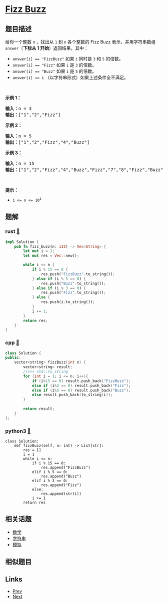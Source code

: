 
# [Fizz Buzz](https://leetcode-cn.com/problems/fizz-buzz)

## 题目描述

<p>给你一个整数 <code>n</code> ，找出从 <code>1</code> 到 <code>n</code> 各个整数的 Fizz Buzz 表示，并用字符串数组 <code>answer</code>（<strong>下标从 1 开始</strong>）返回结果，其中：</p>

<ul>
	<li><code>answer[i] == "FizzBuzz"</code> 如果 <code>i</code> 同时是 <code>3</code> 和 <code>5</code> 的倍数。</li>
	<li><code>answer[i] == "Fizz"</code> 如果 <code>i</code> 是 <code>3</code> 的倍数。</li>
	<li><code>answer[i] == "Buzz"</code> 如果 <code>i</code> 是 <code>5</code> 的倍数。</li>
	<li><code>answer[i] == i</code> （以字符串形式）如果上述条件全不满足。</li>
</ul>

<p>&nbsp;</p>

<p><strong>示例 1：</strong></p>

<pre>
<strong>输入：</strong>n = 3
<strong>输出：</strong>["1","2","Fizz"]
</pre>

<p><strong>示例 2：</strong></p>

<pre>
<strong>输入：</strong>n = 5
<strong>输出：</strong>["1","2","Fizz","4","Buzz"]
</pre>

<p><strong>示例 3：</strong></p>

<pre>
<strong>输入：</strong>n = 15
<strong>输出：</strong>["1","2","Fizz","4","Buzz","Fizz","7","8","Fizz","Buzz","11","Fizz","13","14","FizzBuzz"]</pre>

<p>&nbsp;</p>

<p><strong>提示：</strong></p>

<ul>
	<li><code>1 &lt;= n &lt;= 10<sup>4</sup></code></li>
</ul>


## 题解

### rust [🔗](fizz-buzz.rs) 
```rust
impl Solution {
    pub fn fizz_buzz(n: i32) -> Vec<String> {
        let mut i = 1;
        let mut res = Vec::new();

        while i <= n {
            if i % 15 == 0 {
                res.push("FizzBuzz".to_string());
            } else if (i % 5 == 0) {
                res.push("Buzz".to_string());
            } else if (i % 3 == 0) {
                res.push("Fizz".to_string());
            } else {
                res.push(i.to_string());
            }
            i += 1;
        }
        return res;
    }
}
```
### cpp [🔗](fizz-buzz.cpp) 
```cpp
class Solution {
public:
    vector<string> fizzBuzz(int n) {
        vector<string> result;
        //c++ std::to_string
        for (int i = 1; i <= n; i++){
            if (i%15 == 0) result.push_back("FizzBuzz");
            else if (i%3 == 0) result.push_back("Fizz");
            else if (i%5 == 0) result.push_back("Buzz");
            else result.push_back(to_string(i));
        }
        
        return result;
    }
};
```
### python3 [🔗](fizz-buzz.py) 
```python3
class Solution:
    def fizzBuzz(self, n: int) -> List[str]:
        res = []
        i = 1
        while i <= n:
            if i % 15 == 0:
                res.append("FizzBuzz")
            elif i % 5 == 0:
                res.append("Buzz")
            elif i % 3 == 0:
                res.append("Fizz")
            else:
                res.append(str(i))
            i += 1
        return res

```


## 相关话题

- [数学](https://leetcode-cn.com/tag/math) 
- [字符串](https://leetcode-cn.com/tag/string) 
- [模拟](https://leetcode-cn.com/tag/simulation) 


## 相似题目



## Links

- [Prev](../longest-palindrome/README.md) 
- [Next](../add-strings/README.md) 

